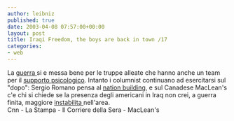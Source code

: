 ```yaml
---
author: leibniz
published: true
date: 2003-04-08 07:57:00+00:00
layout: post
title: Iraqi Freedom, the boys are back in town /17
categories:
- web
---
```

La  [   guerra ](http://www.cnn.com/SPECIALS/2003/iraq/war.tracker/index.html)si e messa bene per le truppe alleate che hanno anche un team per il  [   supporto psicologico](http://www.lastampa.it/edicola/sitoweb/Esteri/art7.asp). Intanto i columnist continuano ad esercitarsi sul "dopo": Sergio Romano pensa al  [   nation building](http://www.corriere.it/edicola/index.jsp?path=PRIMA_PAGINA&doc=ROMANO), e sul Canadese MacLean's c'e chi si chiede se la presenza degli americani in Iraq non crei, a guerra finita, maggiore  [   instabilita ](http://www.macleans.ca/xta-doc2/2003/04/14/World/58111.shtml)nell'area.   
Cnn - La Stampa - Il Corriere della Sera - MacLean's
